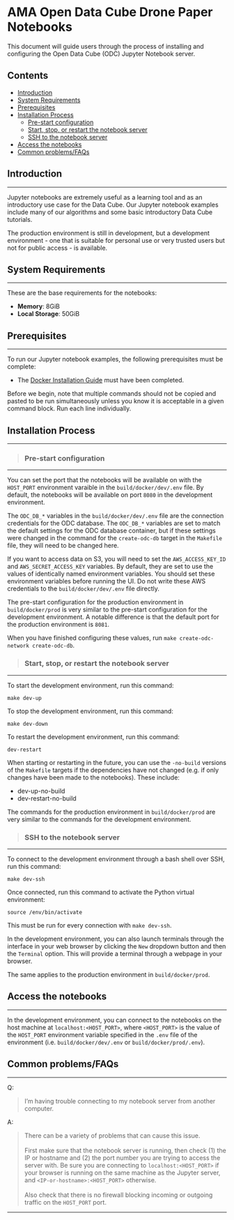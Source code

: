 # AMA Open Data Cube Drone Paper Notebooks

This document will guide users through the process of installing and configuring the Open Data Cube (ODC) Jupyter Notebook server.

## Contents

  * [Introduction](#introduction)
  * [System Requirements](#system_requirements)
  * [Prerequisites](#prerequisites)
  * [Installation Process](#installation_process)
    * [Pre-start configuration](#install_pre_start_config)
    * [Start, stop, or restart the notebook server](#install_start_stop_restart)
    * [SSH to the notebook server](#install_ssh)
  * [Access the notebooks](#connect)
  * [Common problems/FAQs](#faqs)

## <a name="introduction"></a> Introduction
-------  
Jupyter notebooks are extremely useful as a learning tool and as an introductory use case for the Data Cube. Our Jupyter notebook examples include many of our algorithms and some basic introductory Data Cube tutorials.

The production environment is still in development, but a development environment - one that is suitable for personal use or very trusted users but not for public access - is available.

## <a name="system_requirements"></a> System Requirements
-------

These are the base requirements for the notebooks:

* **Memory**: 8GiB
* **Local Storage**: 50GiB

## <a name="prerequisites"></a> Prerequisites
-------

To run our Jupyter notebook examples, the following prerequisites must be complete:

* The [Docker Installation Guide](https://github.com/ceos-seo/data_cube_ui/blob/master/docs/docker_install.md) must have been completed.

Before we begin, note that multiple commands should not be copied and pasted to be run simultaneously unless you know it is acceptable in a given command block. Run each line individually.

## <a name="installation_process"></a> Installation Process
-------

>### <a name="install_pre_start_config"></a> Pre-start configuration
-------

You can set the port that the notebooks will be available on with the `HOST_PORT` environment varaible in the `build/docker/dev/.env` file. By default, the notebooks will be available on port `8080` in the development environment.

The `ODC_DB_*` variables in the `build/docker/dev/.env` file are the connection credentials for the ODC database. The `ODC_DB_*` variables are set to match the default settings for the ODC database container, but if these settings were changed in the command for the `create-odc-db` target in the `Makefile` file, they will need to be changed here.

If you want to access data on S3, you will need to set the `AWS_ACCESS_KEY_ID` and `AWS_SECRET_ACCESS_KEY` variables. By default, they are set to use the values of identically named environment variables. You should set these environment variables before running the UI. Do not write these AWS credentials to the `build/docker/dev/.env` file directly.

The pre-start configuration for the production environment in `build/docker/prod` is very similar to the pre-start configuration for the development environment. A notable difference is that the default port for the production environment is `8081`.

When you have finished configuring these values, run `make create-odc-network create-odc-db`.

>### <a name="install_start_stop_restart"></a> Start, stop, or restart the notebook server
-------

<a name="install_start"></a>To start the development environment, run this command:
```
make dev-up
```

<a name="install_stop"></a>To stop the development environment, run this command:
```
make dev-down
```

<a name="install_restart"></a>To restart the development environment, run this command:
```
dev-restart
```

When starting or restarting in the future, you can use the `-no-build` versions of the `Makefile` targets if the dependencies have not changed (e.g. if only changes have been made to the notebooks). These include:
* dev-up-no-build
* dev-restart-no-build

The commands for the production environment in `build/docker/prod` are very similar to the commands for the development environment.

>### <a name="install_ssh"></a> SSH to the notebook server
-------

To connect to the development environment through a bash shell over SSH, run this command:
```
make dev-ssh
```

Once connected, run this command to activate the Python virtual environment:
```
source /env/bin/activate
```
This must be run for every connection with `make dev-ssh`.

In the development environment, you can also launch terminals through the interface in your web browser by clicking the `New` dropdown button and then the `Terminal` option. This will provide a terminal through a webpage in your browser.

The same applies to the production environment in `build/docker/prod`.

## <a name="connect"></a> Access the notebooks
-------

In the development environment, you can connect to the notebooks on the host machine at `localhost:<HOST_PORT>`, where `<HOST_PORT>` is the value of the `HOST_PORT` environment variable specified in the `.env` file of the environment (i.e. `build/docker/dev/.env` or `build/docker/prod/.env`).

## <a name="faqs"></a> Common problems/FAQs
-------

Q: 	
 >I’m having trouble connecting to my notebook server from another computer.

A:  
>	There can be a variety of problems that can cause this issue.<br>
    <br>
    First make sure that the notebook server is running, then check (1) the IP or hostname and (2) the port number you are trying to access the server with.
    Be sure you are connecting to `localhost:<HOST_PORT>` if your browser is running on the same
    machine as the Jupyter server, and `<IP-or-hostname>:<HOST_PORT>` otherwise.<br>
    <br>
    Also check that there is no firewall blocking incoming or outgoing traffic on the `HOST_PORT` port.

---  
